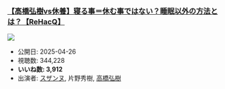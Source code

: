 ### [【高橋弘樹vs休養】寝る事＝休む事ではない？睡眠以外の方法とは？【ReHacQ】](https://www.youtube.com/watch?v=WRpEgGrAe3M)
[![](https://img.youtube.com/vi/WRpEgGrAe3M/sddefault.jpg)](https://www.youtube.com/watch?v=WRpEgGrAe3M)
-   公開日: 2025-04-26
-   視聴数: 344,228
-   **いいね数: 3,912**
-   出演者: [スザンヌ](/rehacq_fan/people/スザンヌ "wikilink"), 片野秀樹, [高橋弘樹](/rehacq_fan/people/高橋弘樹 "wikilink")

